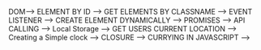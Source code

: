 
DOM--> ELEMENT BY ID --> GET ELEMENTS BY CLASSNAME --> EVENT LISTENER --> CREATE ELEMENT DYNAMICALLY --> PROMISES --> API CALLING --> Local Storage --> GET USERS CURRENT LOCATION --> Creating a Simple clock --> CLOSURE  --> CURRYING IN JAVASCRIPT -->
